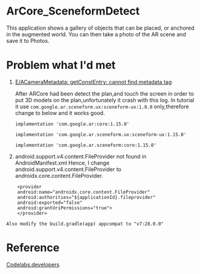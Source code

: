 # ArCore_SceneformDetect
 This application shows a gallery of objects that can be placed, or anchored in the augmented world. You can then take a photo of the AR scene and save it to Photos.
 
# Problem what I'd met
1. [E/ACameraMetadata: getConstEntry: cannot find metadata tag](https://github.com/google-ar/arcore-android-sdk/issues/982)

	After ARCore had been detect the plan,and touch the screen in order to put 3D models on the plan,unfortunately it crash with this log.
	In tutorial it use  `com.google.ar.sceneform.ux:sceneform-ux:1.8.0` only,therefore change to below and it works good. 

	`implementation 'com.google.ar:core:1.15.0'`
    
	`implementation 'com.google.ar.sceneform.ux:sceneform-ux:1.15.0'`
    
	`implementation 'com.google.ar.sceneform:core:1.15.0'`

2. android.support.v4.content.FileProvider not found in AndroidManifest.xml
	Hence, I change android.support.v4.content.FileProvider to androidx.core.content.FileProvider.
```
	<provider 
	android:name="androidx.core.content.FileProvider"
	android:authorities="${applicationId}.fileprovider"
	android:exported="false"
	android:grantUriPermissions="true"> 
	</provider>
```

	Also modify the build.gradle(app) appcompat to "v7:28.0.0"

# Reference
[Codelabs.developers](https://codelabs.developers.google.com/codelabs/sceneform-intro/index.html?index=..%2F..io2018#0)
